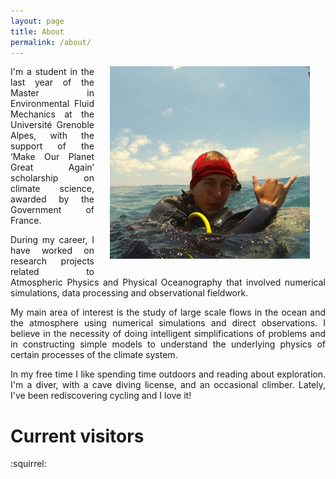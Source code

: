 ```yaml
---
layout: page
title: About
permalink: /about/
---
```


<img src="/assets/lobos.jpg" width="320" style="float: right; margin-left: 25px; margin-right: 25px; margin-bottom: 25px;"/>

<p align="justify"> I'm a student in the last year of the Master in Environmental Fluid Mechanics at the Université Grenoble Alpes, with the support of the ‘Make Our Planet Great Again’ scholarship on climate science, awarded by the Government of France.</p>

<p align="justify"> During my career, I have worked on research projects related to Atmospheric Physics and Physical Oceanography that involved numerical simulations, data processing and observational fieldwork.</p>

<p align="justify"> My main area of interest is the study of large scale flows in the ocean and the atmosphere using numerical simulations and direct observations. I believe in the necessity of doing intelligent simplifications of problems and in constructing simple models to understand the underlying physics of certain processes of the climate system.</p>

<p align="justify"> In my free time I like spending time outdoors and reading about exploration. I'm a diver, with a cave diving license, and an occasional climber. Lately, I've been rediscovering cycling and I love it!</p>

# Current visitors
:squirrel:

<script type="text/javascript" src="//rf.revolvermaps.com/0/0/6.js?i=5igivcilvmv&amp;m=7&amp;c=e63100&amp;cr1=ffffff&amp;f=arial&amp;l=0&amp;bv=90&amp;lx=-420&amp;ly=420&amp;hi=20&amp;he=7&amp;hc=a8ddff&amp;rs=80" async="async"></script>
